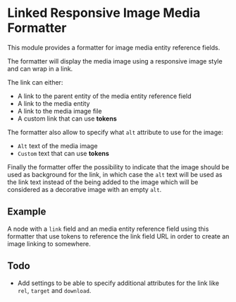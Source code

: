 Linked Responsive Image Media Formatter
=======================================

This module provides a formatter for image media entity reference fields.

The formatter will display the media image using a responsive image style and
can wrap in a link.

The link can either:

- A link to the parent entity of the media entity reference field
- A link to the media entity
- A link to the media image file
- A custom link that can use **tokens**

The formatter also allow to specify what `alt` attribute to use for the image:

- `Alt` text of the media image
- `Custom` text that can use **tokens**

Finally the formatter offer the possibility to indicate that the image should be
used as background for the link, in which case the `alt` text will be used as
the link text instead of the being added to the image which will be considered
as a decorative image with an empty `alt`.

Example
-------

A node with a `link` field and an media entity reference field using this
formatter that use tokens to reference the link field URL in order to create
an image linking to somewhere.

Todo
----

- Add settings to be able to specify additional attributes for the  link like
  `rel`, `target` and `download`.
